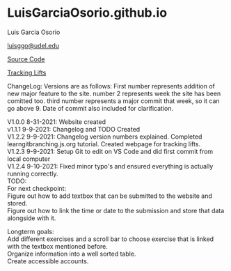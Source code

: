 # LuisGarciaOsorio.github.io

Luis Garcia Osorio

luisggo@udel.edu

[Source Code](https://github.com/LuisGarciaOsorio/LuisGarciaOsorio.github.io)

<a href="Tracking Lifts.html" title="Tracking Lifts"> Tracking Lifts</a>

ChangeLog:
Versions are as follows: First number represents addition of new major feature to the site. number 2 represents week the site has been comitted too. third number represents a major commit that week, so it can go above 9. Date of commit also included for clarification.

V1.0.0 8-31-2021: Website created   
v1.1.1 9-9-2021: Changelog and TODO Created  
V1.2.2 9-9-2021: Changelog version numbers explained. Completed learngitbranching.js.org tutorial. Created webpage for tracking lifts.  
V1.2.3 9-9-2021: Setup Git to edit on VS Code and did first commit from local computer  
V1.2.4 9-10-2021: Fixed minor typo's and ensured everything is actually running correctly.  
TODO:  
For next checkpoint:  
Figure out how to add textbox that can be submitted to the website and stored.  
Figure out how to link the time or date to the submission and store that data alongside with it.  

Longterm goals:  
Add different exercises and a scroll bar to choose exercise that is linked with the textbox mentioned before.  
Organize information into a well sorted table.  
Create accessible accounts.  




